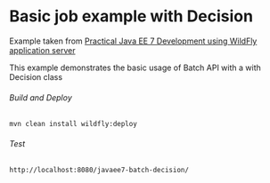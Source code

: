 Basic job example with Decision
=====================================
Example taken from [Practical Java EE 7 Development using WildFly application server](http://www.itbuzzpress.com/ebooks/java-ee-7-development-on-wildfly.html)

This example demonstrates the basic usage of Batch API with a with Decision class
###### Build and Deploy
```shell
mvn clean install wildfly:deploy  
```

###### Test
```shell
http://localhost:8080/javaee7-batch-decision/
```
 
